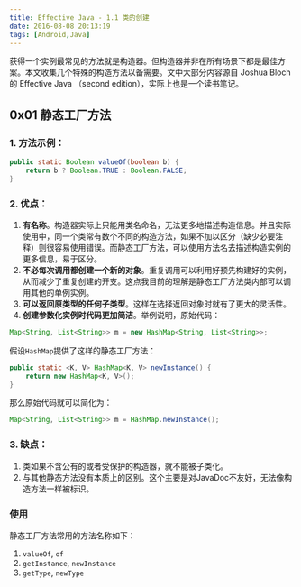 ```yaml
---
title: Effective Java - 1.1 类的创建
date: 2016-08-08 20:13:19
tags: [Android,Java]
---
```


获得一个实例最常见的方法就是构造器。但构造器并非在所有场景下都是最佳方案。本文收集几个特殊的构造方法以备需要。文中大部分内容源自 Joshua Bloch 的 Effective Java （second edition），实际上也是一个读书笔记。

<!--more-->

## 0x01 静态工厂方法

### 1. 方法示例：

~~~java
public static Boolean valueOf(boolean b) {
	return b ? Boolean.TRUE : Boolean.FALSE;
}
~~~

### 2. 优点：

1. **有名称**。构造器实际上只能用类名命名，无法更多地描述构造信息。并且实际使用中，同一个类常有数个不同的构造方法，如果不加以区分（缺少必要注释）则很容易使用错误。而静态工厂方法，可以使用方法名去描述构造实例的更多信息，易于区分。
2. **不必每次调用都创建一个新的对象**。重复调用可以利用好预先构建好的实例，从而减少了重复创建的开支。这点我目前的理解是静态工厂方法类内部可以调用其他的单例实例。
3. **可以返回原类型的任何子类型**。这样在选择返回对象时就有了更大的灵活性。
4. **创建参数化实例时代码更加简洁**。举例说明，原始代码：

~~~java
Map<String, List<String>> m = new HashMap<String, List<String>>;
~~~

假设`HashMap`提供了这样的静态工厂方法：

~~~java
public static <K, V> HashMap<K, V> newInstance() {
	return new HashMap<K, V>();
}
~~~

那么原始代码就可以简化为：

~~~java
Map<String, List<String>> m = HashMap.newInstance();
~~~

### 3. 缺点：
1. 类如果不含公有的或者受保护的构造器，就不能被子类化。
2. 与其他静态方法没有本质上的区别。这个主要是对JavaDoc不友好，无法像构造方法一样被标识。

### 使用
静态工厂方法常用的方法名称如下：

1. `valueOf`, `of`
2. `getInstance`, `newInstance`
3. `getType`, `newType`



